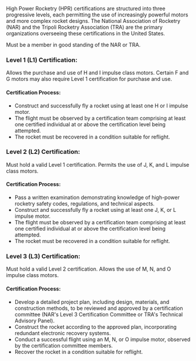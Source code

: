 High Power Rocketry (HPR) certifications are structured into three progressive levels, each permitting the use of increasingly powerful motors and more complex rocket designs. The National Association of Rocketry (NAR) and the Tripoli Rocketry Association (TRA) are the primary organizations overseeing these certifications in the United States.

Must be a member in good standing of the NAR or TRA.

### Level 1 (L1) Certification:
Allows the purchase and use of H and I impulse class motors. Certain F and G motors may also require Level 1 certification for purchase and use. 

#### Certification Process:
  - Construct and successfully fly a rocket using at least one H or I impulse motor.
  - The flight must be observed by a certification team comprising at least one certified individual at or above the certification level being attempted.
  - The rocket must be recovered in a condition suitable for reflight.

### Level 2 (L2) Certification:
Must hold a valid Level 1 certification.
Permits the use of J, K, and L impulse class motors. 

#### Certification Process:
  - Pass a written examination demonstrating knowledge of high-power rocketry safety codes, regulations, and technical aspects.
  - Construct and successfully fly a rocket using at least one J, K, or L impulse motor.
  - The flight must be observed by a certification team comprising at least one certified individual at or above the certification level being attempted.
  - The rocket must be recovered in a condition suitable for reflight.

### Level 3 (L3) Certification:
Must hold a valid Level 2 certification.
Allows the use of M, N, and O impulse class motors. 

#### Certification Process:
  - Develop a detailed project plan, including design, materials, and construction methods, to be reviewed and approved by a certification committee (NAR's Level 3 Certification Committee or TRA's Technical Advisory Panel).
  - Construct the rocket according to the approved plan, incorporating redundant electronic recovery systems.
  - Conduct a successful flight using an M, N, or O impulse motor, observed by the certification committee members.
  - Recover the rocket in a condition suitable for reflight.